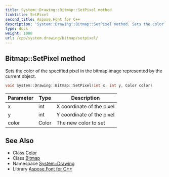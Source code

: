 ```yaml
---
title: System::Drawing::Bitmap::SetPixel method
linktitle: SetPixel
second_title: Aspose.Font for C++
description: 'System::Drawing::Bitmap::SetPixel method. Sets the color of the specified pixel in the bitmap image represented by the current object in C++.'
type: docs
weight: 1000
url: /cpp/system.drawing/bitmap/setpixel/
---
```

## Bitmap::SetPixel method


Sets the color of the specified pixel in the bitmap image represented by the current object.

```cpp
void System::Drawing::Bitmap::SetPixel(int x, int y, Color color)
```


| Parameter | Type | Description |
| --- | --- | --- |
| x | int | X coordinate of the pixel |
| y | int | Y coordinate of the pixel |
| color | Color | The new color to set |

## See Also

* Class [Color](../../color/)
* Class [Bitmap](../)
* Namespace [System::Drawing](../../)
* Library [Aspose.Font for C++](../../../)
